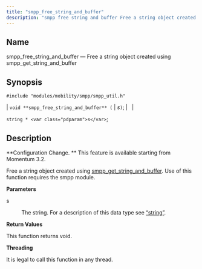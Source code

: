 ```yaml
---
title: "smpp_free_string_and_buffer"
description: "smpp free string and buffer Free a string object created using smpp get string and buffer void smpp free string and buffer s string s Configuration Change This feature is available starting from Momentum 3 2 Free a string object created using smpp get string and buffer Use of this..."
---
```


<a name="apis.smpp_free_string_and_buffer"></a> 
## Name

smpp_free_string_and_buffer — Free a string object created using smpp_get_string_and_buffer

## Synopsis

`#include "modules/mobility/smpp/smpp_util.h"`

| `void **smpp_free_string_and_buffer** (` | <var class="pdparam">s</var>`)`; |   |

`string * <var class="pdparam">s</var>`;<a name="idp61447904"></a> 
## Description

**Configuration Change. ** This feature is available starting from Momentum 3.2.

Free a string object created using [smpp_get_string_and_buffer](/momentum/3/3-api/apis-smpp-get-string-and-buffer). Use of this function requires the smpp module.

**<a name="idp61451408"></a> Parameters**

<dl class="variablelist">

<dt>s</dt>

<dd>

The string. For a description of this data type see [“string”](/momentum/3/3-api/structs-string).

</dd>

</dl>

**<a name="idp61454720"></a> Return Values**

This function returns void.

**<a name="idp61455632"></a> Threading**

It is legal to call this function in any thread.